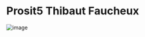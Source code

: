 # Prosit5 Thibaut Faucheux 
![image](https://github.com/Thibaut0000/Prosit5/assets/150123512/3ba3c29f-70a8-4b5c-a306-a8176764ec11)
